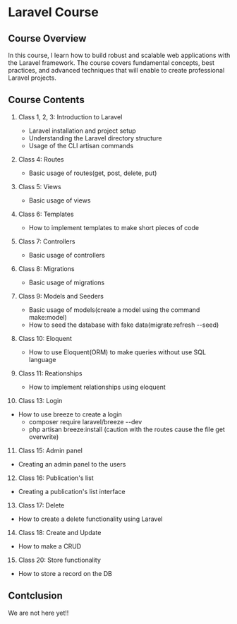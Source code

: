 # Laravel Course

## Course Overview

In this course, I learn how to build robust and scalable web applications with the Laravel framework. The course covers fundamental concepts, best practices, and advanced techniques that will enable to create professional Laravel projects.

## Course Contents

1. Class 1, 2, 3: Introduction to Laravel
   * Laravel installation and project setup
   * Understanding the Laravel directory structure
   * Usage of the CLI artisan commands

2. Class 4: Routes
   * Basic usage of routes(get, post, delete, put)

3. Class 5: Views
   * Basic usage of views

4. Class 6: Templates
   * How to implement templates to make short pieces of code

5. Class 7: Controllers
   * Basic usage of controllers

6. Class 8: Migrations
   * Basic usage of migrations

7. Class 9: Models and Seeders
   * Basic usage of models(create a model using the command make:model)
   * How to seed the database with fake data(migrate:refresh --seed)

8. Class 10: Eloquent
   * How to use Eloquent(ORM) to make queries without use SQL language

9. Class 11: Reationships
   * How to implement relationships using eloquent

10. Class 13: Login
   * How to use breeze to create a login
      - composer require laravel/breeze --dev
      - php artisan breeze:install (caution with the routes cause the file get overwrite)

11. Class 15: Admin panel
   * Creating an admin panel to the users

12. Class 16: Publication's list
   * Creating a publication's list interface

13. Class 17: Delete
   * How to create a delete functionality using Laravel

14. Class 18: Create and Update
   * How to make a CRUD

15. Class 20: Store functionality
   * How to store a record on the DB

## Contclusion

We are not here yet!!
